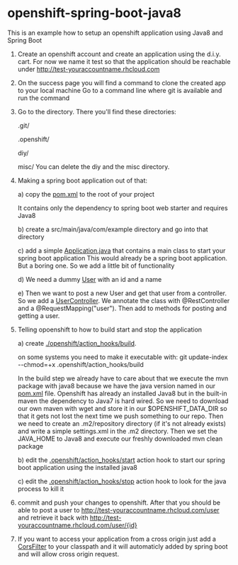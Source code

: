 # openshift-spring-boot-java8
This is an example how to setup an openshift application using Java8 and Spring Boot

1. Create an openshift account and create an application using the d.i.y. cart.
   For now we name it test so that the application should be reachable under http://test-youraccountname.rhcloud.com

2. On the success page you will find a command to clone the created app to your local machine
   Go to a command line where git is available and run the command

3. Go to the directory. There you'll find these directories:

   .git/
   
   .openshift/
   
   diy/
   
   misc/
   You can delete the diy and the misc directory.

4. Making a spring boot application out of that:

   a) copy the <a href="https://github.com/packowitz/openshift-spring-boot-java8/blob/master/pom.xml">pom.xml</a> to the root of your project
      
      It contains only the dependency to spring boot web starter and requires Java8

   b) create a src/main/java/com/example directory and go into that directory
   
   c) add a simple <a href="https://github.com/packowitz/openshift-spring-boot-java8/blob/master/src/main/java/com/example/Application.java">Application.java</a> that contains a main class to start your spring boot application
      This would already be a spring boot application. But a boring one. So we add a little bit of functionality
      
   d) We need a dummy <a href="https://github.com/packowitz/openshift-spring-boot-java8/blob/master/src/main/java/com/example/User.java">User</a> with an id and a name
   
   e) Then we want to post a new User and get that user from a controller. So we add a <a href="https://github.com/packowitz/openshift-spring-boot-java8/blob/master/src/main/java/com/example/UserController.java">UserController</a>. We annotate the class with @RestController and a @RequestMapping("user"). Then add to methods for posting and getting a user.
   
5. Telling opoenshift to how to build start and stop the application
   
   a) create <a href="https://github.com/packowitz/openshift-spring-boot-java8/blob/master/.openshift/action_hooks/build">./openshift/action_hooks/build</a>.
      
      on some systems you need to make it executable with: git update-index --chmod=+x .openshift/action_hooks/build
      
      In the build step we already have to care about that we execute the mvn package with java8 because we have the java version named in our <a href="https://github.com/packowitz/openshift-spring-boot-java8/blob/master/pom.xml">pom.xml</a> file.
      Openshift has already an installed Java8 but in the built-in maven the dependency to Java7 is hard wired. So we need to download our own maven with wget and store it in our $OPENSHIFT_DATA_DIR so that it gets not lost the next time we push something to our repo.
      Then we need to create an .m2/repository directory (if it's not already exists) and write a simple settings.xml in the .m2 directory.
      Then we set the JAVA_HOME to Java8 and execute our freshly downloaded mvn clean package
      
   b) edit the <a href="https://github.com/packowitz/openshift-spring-boot-java8/blob/master/.openshift/action_hooks/start">.openshift/action_hooks/start</a> action hook to start our spring boot application using the installed java8
   
   c) edit the <a href="https://github.com/packowitz/openshift-spring-boot-java8/blob/master/.openshift/action_hooks/stop">.openshift/action_hooks/stop</a> action hook to look for the java process to kill it
   
6. commit and push your changes to openshift. After that you should be able to post a user to http://test-youraccountname.rhcloud.com/user and retrieve it back with http://test-youraccountname.rhcloud.com/user/{id}

7. If you want to access your application from a cross origin just add a <a href="https://github.com/packowitz/openshift-spring-boot-java8/blob/master/src/main/java/com/example/CorsFilter.java">CorsFilter</a> to your classpath and it will automaticly added by spring boot and will allow cross origin request.
